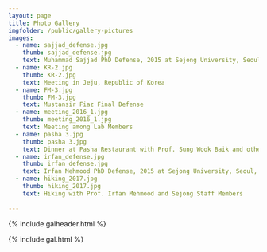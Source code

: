 ```yaml
---
layout: page
title: Photo Gallery
imgfolder: /public/gallery-pictures
images:
  - name: sajjad_defense.jpg
    thumb: sajjad_defense.jpg
    text: Muhammad Sajjad PhD Defense, 2015 at Sejong University, Seoul, Republic of Korea
  - name: KR-2.jpg
    thumb: KR-2.jpg
    text: Meeting in Jeju, Republic of Korea
  - name: FM-3.jpg
    thumb: FM-3.jpg
    text: Mustansir Fiaz Final Defense
  - name: meeting_2016_1.jpg
    thumb: meeting_2016_1.jpg
    text: Meeting among Lab Members
  - name: pasha 3.jpg
    thumb: pasha 3.jpg
    text: Dinner at Pasha Restaurant with Prof. Sung Wook Baik and other Lab Members
  - name: irfan_defense.jpg
    thumb: irfan_defense.jpg
    text: Irfan Mehmood PhD Defense, 2015 at Sejong University, Seoul, Republic of Korea
  - name: hiking_2017.jpg
    thumb: hiking_2017.jpg
    text: Hiking with Prof. Irfan Mehmood and Sejong Staff Members
 
---
```





{% include galheader.html %} 

{% include gal.html %}

 
